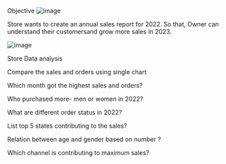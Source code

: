 Objective
![image](https://github.com/user-attachments/assets/151a9eec-5965-4373-89e6-99babd2fcd1b)

Store wants to create an annual sales report for 2022. So that, Owner can understand their customersand grow more sales in 2023.

![image](https://github.com/user-attachments/assets/162d15ca-4daa-4363-8270-9530ce2e7482)


Store Data analysis

Compare the sales and orders using single chart

Which month got the highest sales and orders?

Who purchased more- men or women in 2022?

What are different order status in 2022?

List top 5 states contributing to the sales?

Relation between age and gender based on number ?

Which channel is contributing to maximum sales?



